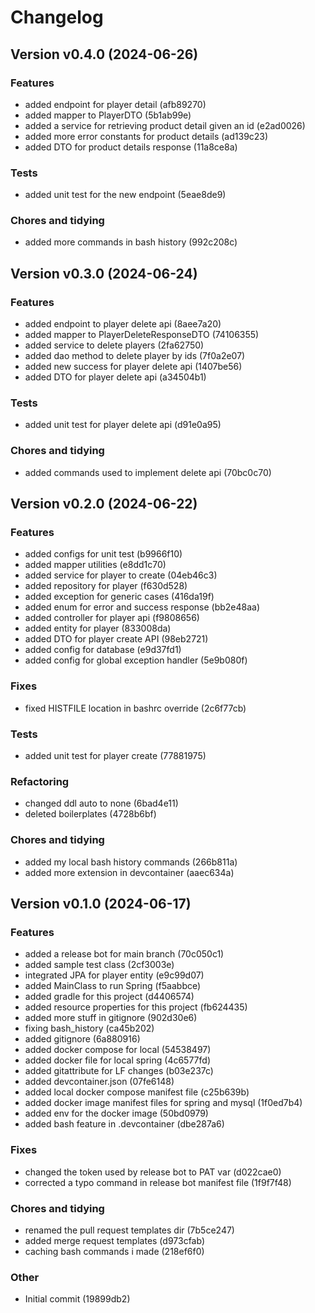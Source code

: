 # Changelog

## Version v0.4.0 (2024-06-26)

### Features

- added endpoint for player detail (afb89270)
- added mapper to PlayerDTO (5b1ab99e)
- added a service for retrieving product detail given an id (e2ad0026)
- added more error constants for product details (ad139c23)
- added DTO for product details response (11a8ce8a)

### Tests

- added unit test for the new endpoint (5eae8de9)

### Chores and tidying

- added more commands in bash history (992c208c)

## Version v0.3.0 (2024-06-24)

### Features

- added endpoint to player delete api (8aee7a20)
- added mapper to PlayerDeleteResponseDTO (74106355)
- added service to delete players (2fa62750)
- added dao method to delete player by ids (7f0a2e07)
- added new success for player delete api (1407be56)
- added DTO for player delete api (a34504b1)

### Tests

- added unit test for player delete api (d91e0a95)

### Chores and tidying

- added commands used to implement delete api (70bc0c70)

## Version v0.2.0 (2024-06-22)

### Features

- added configs for unit test (b9966f10)
- added mapper utilities (e8dd1c70)
- added service for player to create (04eb46c3)
- added repository for player (f630d528)
- added exception for generic cases (416da19f)
- added enum for error and success response (bb2e48aa)
- added controller for player api (f9808656)
- added entity for player (833008da)
- added DTO for player create API (98eb2721)
- added config for database (e9d37fd1)
- added config for global exception handler (5e9b080f)

### Fixes

- fixed HISTFILE location in bashrc override (2c6f77cb)

### Tests

- added unit test for player create (77881975)

### Refactoring

- changed ddl auto to none (6bad4e11)
- deleted boilerplates (4728b6bf)

### Chores and tidying

- added my local bash history commands (266b811a)
- added more extension in devcontainer (aaec634a)

## Version v0.1.0 (2024-06-17)

### Features

- added a release bot for main branch (70c050c1)
- added sample test class (2cf3003e)
- integrated JPA for player entity (e9c99d07)
- added MainClass to run Spring (f5aabbce)
- added gradle for this project (d4406574)
- added resource properties for this project (fb624435)
- added more stuff in gitignore (902d30e6)
- fixing bash_history (ca45b202)
- added gitignore (6a880916)
- added docker compose for local (54538497)
- added docker file for local spring (4c6577fd)
- added gitattribute for LF changes (b03e237c)
- added devcontainer.json (07fe6148)
- added local docker compose manifest file (c25b639b)
- added docker image manifest files for spring and mysql (1f0ed7b4)
- added env for the docker image (50bd0979)
- added bash feature in .devcontainer (dbe287a6)

### Fixes

- changed the token used by release bot to PAT var (d022cae0)
- corrected a typo command in release bot manifest file (1f9f7f48)

### Chores and tidying

- renamed the pull request templates dir (7b5ce247)
- added merge request templates (d973cfab)
- caching bash commands i made (218ef6f0)

### Other

- Initial commit (19899db2)

